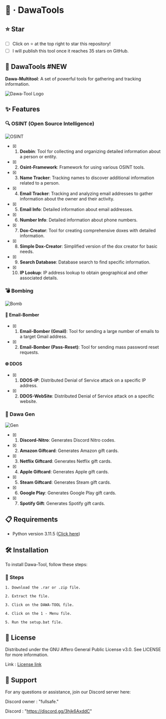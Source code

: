 # 🚀 · DawaTools

## **⭐ Star**

- [ ] Click on ⭐ at the top right to star this repository!
- [ ] I will publish this tool once it reaches 35 stars on GitHub.

## **🌟 DawaTools #NEW**

**Dawa-Multitool**: A set of powerful tools for gathering and tracking information.

![Dawa-Tool Logo](https://cdn.discordapp.com/attachments/1231056887219355688/1243220810072719461/Capture_decran_2024-05-20_224414.png?ex=6680251b&is=667ed39b&hm=6ac769947a72cc085a7fe253e235f1eb989845f6f8f889c9665b7fd546fd7d15&)

## **✨ Features**

### **🔍 OSINT (Open Source Intelligence)**

![OSINT](https://cdn.discordapp.com/attachments/1231056887219355688/1243220817274339400/Capture_decran_2024-05-20_224422.png?ex=667adf1c&is=66798d9c&hm=a2b8c938e1c156d94cfb06a591be7205554e290a9679f531a95b22ed11bda0e7&)

- [x] 1. **Doxbin**: Tool for collecting and organizing detailed information about a person or entity.
- [x] 2. **Osint-Framework**: Framework for using various OSINT tools.
- [x] 3. **Name Tracker**: Tracking names to discover additional information related to a person.
- [x] 4. **Email Tracker**: Tracking and analyzing email addresses to gather information about the owner and their activity.
- [x] 5. **Email Info**: Detailed information about email addresses.
- [x] 6. **Number Info**: Detailed information about phone numbers.
- [x] 7. **Dox-Creator**: Tool for creating comprehensive doxes with detailed information.
- [x] 8. **Simple Dox-Creator**: Simplified version of the dox creator for basic needs.
- [x] 9. **Search Database**: Database search to find specific information.
- [x] 10. **IP Lookup**: IP address lookup to obtain geographical and other associated details.

### **💣 Bombing**

![Bomb](https://cdn.discordapp.com/attachments/1231056887219355688/1254124445115617310/Capture_decran_2024-06-22_192216.png?ex=667afce8&is=6679ab68&hm=089957ee67bcc1eff679272d64f6b5884af80a1718e76234a2ee02916b19ad88&)

#### **📧 Email-Bomber**

- [x] 1. **Email-Bomber (Gmail)**: Tool for sending a large number of emails to a target Gmail address.
- [x] 2. **Email-Bomber (Pass-Reset)**: Tool for sending mass password reset requests.

#### **🌐 DDOS**

- [x] 1. **DDOS-IP**: Distributed Denial of Service attack on a specific IP address.
- [x] 2. **DDOS-WebSite**: Distributed Denial of Service attack on a specific website.

### **🎁 Dawa Gen**

![Gen](https://cdn.discordapp.com/attachments/1231056887219355688/1254124455568085156/Capture_decran_2024-06-22_192222.png?ex=667afcea&is=6679ab6a&hm=af439b3fea434692491159296ebd423891373e78ab9e0a3ec0a6766fa14688fe&)

- [x] 1. **Discord-Nitro**: Generates Discord Nitro codes.
- [x] 2. **Amazon Giftcard**: Generates Amazon gift cards.
- [x] 3. **Netflix Giftcard**: Generates Netflix gift cards.
- [x] 4. **Apple Giftcard**: Generates Apple gift cards.
- [x] 5. **Steam Giftcard**: Generates Steam gift cards.
- [x] 6. **Google Play**: Generates Google Play gift cards.
- [x] 7. **Spotify Gift**: Generates Spotify gift cards.

## **📋 Requirements**

- Python version 3.11.5 ([Click here](https://www.python.org/ftp/python/3.11.5/python-3.11.5-amd64.exe))

## **🛠️ Installation**

To install Dawa-Tool, follow these steps:

### **🚀 Steps**

```
1. Download the .rar or .zip file.
```
```
2. Extract the file.
```
```
3. Click on the DAWA-TOOL file.
```
```
4. Click on the 1 - Menu file.
```
```
5. Run the setup.bat file.
```

## **:scroll: License**


Distributed under the GNU Affero General Public License v3.0. See LICENSE for more information.

Link : [License link](https://github.com/DAWA0/Dawa-Multitool/blob/main/LICENSE)


## **:speech_balloon: Support**

For any questions or assistance, join our Discord server here:



Discord owner : "fullsafe."

Discord : "https://discord.gg/3hjk6AxddC"
